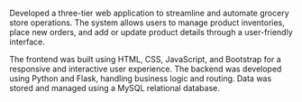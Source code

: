 Developed a three-tier web application to streamline and automate grocery store operations. The system allows users to manage product inventories, place new orders, and add or update product details through a user-friendly interface.

The frontend was built using HTML, CSS, JavaScript, and Bootstrap for a responsive and interactive user experience. The backend was developed using Python and Flask, handling business logic and routing. Data was stored and managed using a MySQL relational database.
